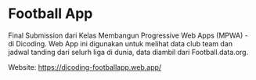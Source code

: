 # Football App

Final Submission dari Kelas Membangun Progressive Web Apps (MPWA) - di Dicoding.
Web App ini digunakan untuk melihat data club team dan jadwal tanding dari selurh liga di dunia, data diambil dari Football.data.org.

Website: https://dicoding-footballapp.web.app/